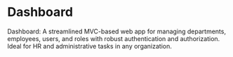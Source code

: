 # Dashboard
Dashboard: A streamlined MVC-based web app for managing departments, employees, users, and roles with robust authentication and authorization. Ideal for HR and administrative tasks in any organization.
